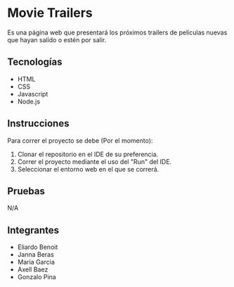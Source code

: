 # Movie Trailers

Es una página web que presentará los próximos trailers de películas nuevas que hayan salido o estén por salir.

## Tecnologías

- HTML
- CSS
- Javascript
- Node.js

## Instrucciones

Para correr el proyecto se debe (Por el momento):

1. Clonar el repositorio en el IDE de su preferencia.
2. Correr el proyecto mediante el uso del "Run" del IDE.
3. Seleccionar el entorno web en el que se correrá.

## Pruebas

N/A

## Integrantes

- Eliardo Benoit
- Janna Beras
- Maria Garcia
- Axell Baez
- Gonzalo Pina
